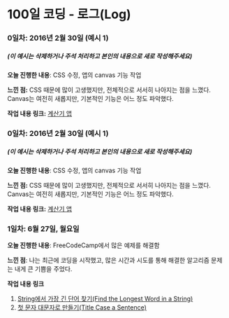# 100일 코딩 - 로그(Log)

### 0일차: 2016년 2월 30일 (예시 1)
##### (이 예시는 삭제하거나 주석 처리하고 본인의 내용으로 새로 작성해주세요)

**오늘 진행한 내용**: CSS 수정, 앱의 canvas 기능 작업

**느낀 점:** CSS 때문에 많이 고생했지만, 전체적으로 서서히 나아지는 점을 느꼈다. Canvas는 여전히 새롭지만, 기본적인 기능은 어느 정도 파악했다.

**작업 내용 링크:** [계산기 앱](http://www.example.com)

### 0일차: 2016년 2월 30일 (예시 1)
##### (이 예시는 삭제하거나 주석 처리하고 본인의 내용으로 새로 작성해주세요)

**오늘 진행한 내용**: CSS 수정, 앱의 canvas 기능 작업

**느낀 점:** CSS 때문에 많이 고생했지만, 전체적으로 서서히 나아지는 점을 느꼈다. Canvas는 여전히 새롭지만, 기본적인 기능은 어느 정도 파악했다.

**작업 내용 링크:** [계산기 앱](http://www.example.com)

### 1일차: 6월 27일, 월요일

**오늘 진행한 내용**: FreeCodeCamp에서 많은 예제를 해결함

**느낀 점**: 나는 최근에 코딩을 시작했고, 많은 시간과 시도를 통해 해결한 알고리즘 문제는 내게 큰 기쁨을 주었다.

**작업 내용 링크**
1. [String에서 가장 긴 단어 찾기(Find the Longest Word in a String)](https://www.freecodecamp.com/challenges/find-the-longest-word-in-a-string)
2. [첫 문자 대문자로 만들기(Title Case a Sentence)](https://www.freecodecamp.com/challenges/title-case-a-sentence)
